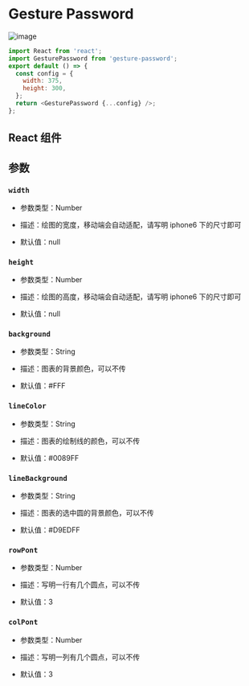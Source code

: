 # Gesture Password

![image](https://user-images.githubusercontent.com/11746742/68995608-735b4a00-08ca-11ea-8402-2d5229beaceb.png)

```javascript
import React from 'react';
import GesturePassword from 'gesture-password';
export default () => {
  const config = {
    width: 375,
    height: 300,
  };
  return <GesturePassword {...config} />;
};
```

## React 组件

## 参数

### `width`

- 参数类型：Number

- 描述：绘图的宽度，移动端会自动适配，请写明 iphone6 下的尺寸即可

- 默认值：null

### `height`

- 参数类型：Number

- 描述：绘图的高度，移动端会自动适配，请写明 iphone6 下的尺寸即可

- 默认值：null

### `background`

- 参数类型：String

- 描述：图表的背景颜色，可以不传

- 默认值：#FFF

### `lineColor`

- 参数类型：String

- 描述：图表的绘制线的颜色，可以不传

- 默认值：#0089FF

### `lineBackground`

- 参数类型：String

- 描述：图表的选中圆的背景颜色，可以不传

- 默认值：#D9EDFF

### `rowPont`

- 参数类型：Number

- 描述：写明一行有几个圆点，可以不传

- 默认值：3

### `colPont`

- 参数类型：Number

- 描述：写明一列有几个圆点，可以不传

- 默认值：3

